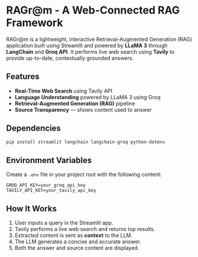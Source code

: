 
# RAGr@m - A Web-Connected RAG Framework

RAGr@m is a lightweight, interactive Retrieval-Augmented Generation (RAG) application built using Streamlit and powered by **LLaMA 3** through **LangChain** and **Groq API**. It performs live web search using **Tavily** to provide up-to-date, contextually grounded answers.

## Features

-  **Real-Time Web Search** using Tavily API  
-  **Language Understanding** powered by LLaMA 3 using Groq  
-  **Retrieval-Augmented Generation (RAG)** pipeline  
-  **Source Transparency** — shows content used to answer  

## Dependencies

```bash
pip install streamlit langchain langchain-groq python-dotenv

```
## Environment Variables

Create a `.env` file in your project root with the following content:

```env
GROQ_API_KEY=your_groq_api_key
TAVILY_API_KEY=your_tavily_api_key
```

## How It Works

1. User inputs a query in the Streamlit app.
2. Tavily performs a live web search and returns top results.
3. Extracted content is sent as **context** to the LLM.
4. The LLM generates a concise and accurate answer.
5. Both the answer and source content are displayed.



